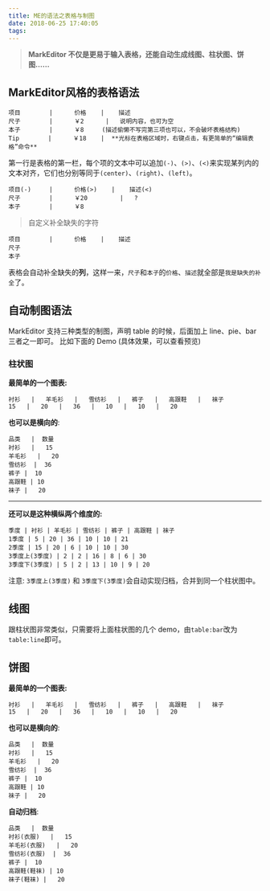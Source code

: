 ```yaml
---
title: ME的语法之表格与制图
date: 2018-06-25 17:40:05
tags:
---
```

> **MarkEditor 不仅是更易于输入表格，还能自动生成线图、柱状图、饼图……**

<!--more-->
## MarkEditor风格的表格语法
```table
项目        |      价格    |    描述
尺子        |      ￥2      |   说明内容，也可为空
本子        |      ￥8     (描述偷懒不写完第三项也可以，不会破坏表格结构)   
Tip        |      ￥18    |  **光标在表格区域时，右键点击，有更简单的“编辑表格”命令**
```

第一行是表格的第一栏，每个项的文本中可以追加`(-)`、`(>)`、`(<)`来实现某列内的文本对齐，它们也分别等同于`(center)`、`(right)`、`(left)`。
```table
项目(-)     |      价格(>)    |    描述(<) 
尺子        |      ￥20         |   ?         
本子        |      ￥8 
```

> 自定义补全缺失的字符
```table:我是缺失的补全
项目        |      价格    |    描述
尺子        
本子        
```
表格会自动补全缺失的**列**，这样一来，`尺子`和`本子`的`价格`、`描述`就全部是`我是缺失的补全`了。

## 自动制图语法
MarkEditor 支持三种类型的制图，声明 table 的时候，后面加上 line、pie、bar三者之一即可。
比如下面的 Demo (具体效果，可以查看预览)

### 柱状图
**最简单的一个图表:**
```table:bar
衬衫   |   羊毛衫   |   雪纺衫   |   裤子   |   高跟鞋   |   袜子
15   |   20   |   36   |   10   |   10   |   20
```

**也可以是横向的**:
```table:bar
品类   |  数量
衬衫   |   15
羊毛衫   |   20  
雪纺衫  |  36
裤子 |  10
高跟鞋 | 10
袜子 |   20
```

- - - - -

**还可以是这种横纵两个维度的:**
```table:bar
季度 | 衬衫 | 羊毛衫 | 雪纺衫 | 裤子 | 高跟鞋 | 袜子
1季度 | 5 | 20 | 36 | 10 | 10 | 21
2季度 | 15 | 20 | 6 | 10 | 10 | 30
3季度上(3季度) | 2 | 2 | 16 | 8 | 6 | 30
3季度下(3季度) | 5 | 2 | 13 | 10 | 9 | 20
```

注意: `3季度上(3季度)` 和 `3季度下(3季度)`会自动实现归档，合并到同一个柱状图中。

## 线图
跟柱状图非常类似，只需要将上面柱状图的几个 demo，由`table:bar`改为`table:line`即可。

## 饼图
**最简单的一个图表:**
```table:pie
衬衫   |   羊毛衫   |   雪纺衫   |   裤子   |   高跟鞋   |   袜子
15   |   20   |   36   |   10   |   10   |   20
```

**也可以是横向的**:
```table:pie
品类   |  数量
衬衫   |   15
羊毛衫   |   20  
雪纺衫  |  36
裤子 |  10
高跟鞋 | 10
袜子 |   20
```

**自动归档**:
```table:pie
品类   |  数量
衬衫(衣服)   |   15
羊毛衫(衣服)   |   20  
雪纺衫(衣服)  |  36
裤子 |  10
高跟鞋(鞋袜) | 10
袜子(鞋袜) |   20
```

